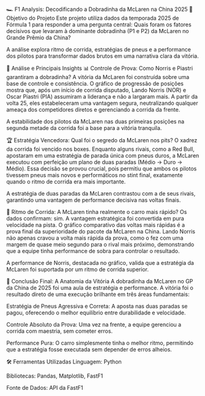 🏎️ F1 Analysis: Decodificando a Dobradinha da McLaren na China 2025
🎯 Objetivo do Projeto
Este projeto utiliza dados da temporada 2025 de Fórmula 1 para responder a uma pergunta central: Quais foram os fatores decisivos que levaram à dominante dobradinha (P1 e P2) da McLaren no Grande Prêmio da China?

A análise explora ritmo de corrida, estratégias de pneus e a performance dos pilotos para transformar dados brutos em uma narrativa clara da vitória.

🧠 Análise e Principais Insights
📊 Controle de Prova: Como Norris e Piastri garantiram a dobradinha?
A vitória da McLaren foi construída sobre uma base de controle e consistência. O gráfico de progressão de posições mostra que, após um início de corrida disputado, Lando Norris (NOR) e Oscar Piastri (PIA) assumiram a liderança e não a largaram mais. A partir da volta 25, eles estabeleceram uma vantagem segura, neutralizando qualquer ameaça dos competidores diretos e gerenciando a corrida da frente.

A estabilidade dos pilotos da McLaren nas duas primeiras posições na segunda metade da corrida foi a base para a vitória tranquila.

🏆 Estratégia Vencedora: Qual foi o segredo da McLaren nos pits?
O xadrez da corrida foi vencido nos boxes. Enquanto alguns rivais, como a Red Bull, apostaram em uma estratégia de parada única com pneus duros, a McLaren executou com perfeição um plano de duas paradas (Médio -> Duro -> Médio). Essa decisão se provou crucial, pois permitiu que ambos os pilotos tivessem pneus mais novos e performáticos no stint final, exatamente quando o ritmo de corrida era mais importante.

A estratégia de duas paradas da McLaren contrastou com a de seus rivais, garantindo uma vantagem de performance decisiva nas voltas finais.

🚀 Ritmo de Corrida: A McLaren tinha realmente o carro mais rápido?
Os dados confirmam: sim. A vantagem estratégica foi convertida em pura velocidade na pista. O gráfico comparativo das voltas mais rápidas é a prova final da superioridade do pacote da McLaren na China. Lando Norris não apenas cravou a volta mais rápida da prova, como o fez com uma margem de quase meio segundo para o rival mais próximo, demonstrando que a equipe tinha performance de sobra para controlar o resultado.

A performance de Norris, destacada no gráfico, valida que a estratégia da McLaren foi suportada por um ritmo de corrida superior.

🏁 Conclusão Final: A Anatomia da Vitória
A dobradinha da McLaren no GP da China de 2025 foi uma aula de estratégia e performance. A vitória foi o resultado direto de uma execução brilhante em três áreas fundamentais:

Estratégia de Pneus Agressiva e Correta: A aposta nas duas paradas se pagou, oferecendo o melhor equilíbrio entre durabilidade e velocidade.

Controle Absoluto da Prova: Uma vez na frente, a equipe gerenciou a corrida com maestria, sem cometer erros.

Performance Pura: O carro simplesmente tinha o melhor ritmo, permitindo que a estratégia fosse executada sem depender de erros alheios.

🛠️ Ferramentas Utilizadas
Linguagem: Python

Bibliotecas: Pandas, Matplotlib, FastF1

Fonte de Dados: API da FastF1
